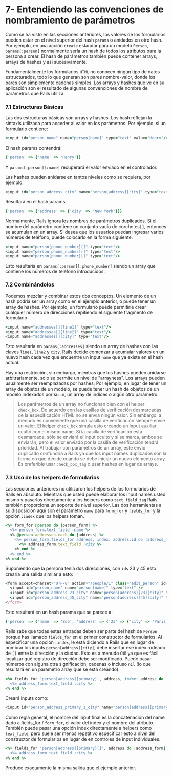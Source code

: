 # 7- Entendiendo las convenciones de nombramiento de parámetros

Como se ha visto en las secciones anteriores, los valores de los formularios pueden estar en el nivel superior del hash `params` o anidados en otro hash. Por ejemplo, en una acción `create` estándar para un modelo `Person`, `params[:person]` normalmente sería un hash de todos los atributos para la persona a crear. El hash de parámetros también puede contener arrays, arrays de hashes y así sucesivamente.

Fundamentalmente los formularios `HTML` no conocen ningún tipo de datos estructurados, todo lo que generan son pares nombre-valor, donde los pares son simplemente cadenas simples. Los arrays y hashes que ve en su aplicación son el resultado de algunas convenciones de nombre de parámetros que Rails utiliza.





### 7.1 Estructuras Básicas

Las dos estructuras básicas son arrays y hashes. Los hash reflejan la sintaxis utilizada para acceder al valor en los parámetros. Por ejemplo, si un formulario contiene:

```ruby
<input id="person_name" name="person[name]" type="text" value="Henry"/>
```

El hash params contendrá:

```ruby
{'person' => {'name' => 'Henry'}}
```

Y `params[:person][:name]` recuperará el valor enviado en el controlador.

Las hashes pueden anidarse en tantos niveles como se requiera, por ejemplo:

```ruby
<input id="person_address_city" name="person[address][city]" type="text" value="New York"/>
```

Resultará en el hash params:

```ruby
{'person' => {'address' => {'city' => 'New York'}}}
```

Normalmente, Rails ignora los nombres de parámetros duplicados. Si el nombre del parámetro contiene un conjunto vacío de corchetes`[]`, entonces se acumulan en un array. Si desea que los usuarios puedan ingresar varios números de teléfono, puede colocarlo en la forma siguiente:

```ruby
<input name="person[phone_number][]" type="text"/>
<input name="person[phone_number][]" type="text"/>
<input name="person[phone_number][]" type="text"/>
```

Esto resultaría en `params[:person][:phone_number]` siendo un array que contiene los números de teléfono introducidos.





### 7.2 Combinándolos

Podemos mezclar y combinar estos dos conceptos. Un elemento de un hash podría ser un array como en el ejemplo anterior, o puede tener un array de hashes. Por ejemplo, un formulario puede permitirle crear cualquier número de direcciones repitiendo el siguiente fragmento de formulario

```ruby
<input name="addresses[][line1]" type="text"/>
<input name="addresses[][line2]" type="text"/>
<input name="addresses[][city]" type="text"/>
```

Esto resultaría en `params[:addresses]` siendo un array de hashes con las claves `line1`, `line2` y `city`. Rails decide comenzar a acumular valores en un nuevo hash cada vez que encuentre un input `name` que ya existe en el hash actual.

Hay una restricción, sin embargo, mientras que los hashes pueden anidarse arbitrariamente, solo se permite un nivel de "arrayness". Los arrays pueden usualmente ser reemplazadas por hashes; Por ejemplo, en lugar de tener un array de objetos de un modelo, se puede tener un hash de objetos de un modelo indexados por su `id`, un array de indices o algún otro parámetro.

> Los parámetros de un array no funcionan bien con el helper `check_box`. De acuerdo con las casillas de verificación desmarcadas de la especificación HTML no se envía ningún valor. Sin embargo, a menudo es conveniente que una casilla de verificación siempre envíe un valor. El helper `check_box` simula esto creando un input auxiliar oculto con el mismo name. Si la casilla de verificación está desmarcada, sólo se enviará el input oculto y si se marca, ambos se enviarán, pero el valor enviado por la casilla de verificación tendrá prioridad. Al trabajar con parámetros de un array, este envío duplicado confundirá a Rails ya que los input names duplicados son la forma en que decide cuándo se debe iniciar un nuevo elemento array. Es preferible usar `check_box_tag` o usar hashes en lugar de arrays.





### 7.3 Uso de los helpers de formularios

Las secciones anteriores no utilizaron los helpers de los formularios de Rails en absoluto. Mientras que usted puede elaborar los input names usted mismo y pasarlos directamente a los helpers como `text_field_tag` Rails también proporciona un soporte de nivel superior. Las dos herramientas a su disposición aquí son el parámetro `name` para `form_for` y `fields_for` y la opción `:index` que los helpers toman.

```ruby
<%= form_for @person do |person_form| %>
  <%= person_form.text_field :name %>
  <% @person.addresses.each do |address| %>
    <%= person_form.fields_for address, index: address.id do |address_form|%>
      <%= address_form.text_field :city %>
    <% end %>
  <% end %>
<% end %>
```

Suponiendo que la persona tenía dos direcciones, con `ids` 23 y 45 esto crearía una salida similar a esto:

```ruby
<form accept-charset="UTF-8" action="/people/1" class="edit_person" id="edit_person_1" method="post">
  <input id="person_name" name="person[name]" type="text" />
  <input id="person_address_23_city" name="person[address][23][city]" type="text" />
  <input id="person_address_45_city" name="person[address][45][city]" type="text" />
</form>
```

Esto resultará en un hash params que se parece a:

```ruby
{'person' => {'name' => 'Bob', 'address' => {'23' => {'city' => 'Paris'}, '45' => {'city' => 'London'}}}}
```

Rails sabe que todas estas entradas deben ser parte del hash de `Person` porque has llamado `fields_for` en el primer constructor de formularios. Al especificar una opción `:index`, le está diciendo a Rails que en lugar de nombrar los inputs `person[address][city]`, debe insertar ese index rodeado de `[]` entre la dirección y la ciudad. Esto es a menudo útil ya que es fácil localizar qué registro de dirección debe ser modificado. Puede pasar números con alguna otra significación, cadenas o incluso `nil` \(lo que resultará en un parámetro array que se está creando\).

```ruby
<%= fields_for 'person[address][primary]', address, index: address do |address_form| %>
  <%= address_form.text_field :city %>
<% end %>
```

Creará inputs como:

```ruby
<input id="person_address_primary_1_city" name="person[address][primary][1][city]" type="text" value="bologna" />
```

Como regla general, el nombre del input final es la concatenación del name dado a fields\_for / `form_for`, el valor del index y el nombre del atributo. También puede pasar una opción index directamente a helpers como `text_field`, pero suele ser menos repetitivo especificar esto a nivel del constructor de formularios en lugar de en controles de input individuales.

```ruby
<%= fields_for 'person[address][primary][]', address do |address_form| %>
  <%= address_form.text_field :city %>
<% end %>
```

Produce exactamente la misma salida que el ejemplo anterior.

